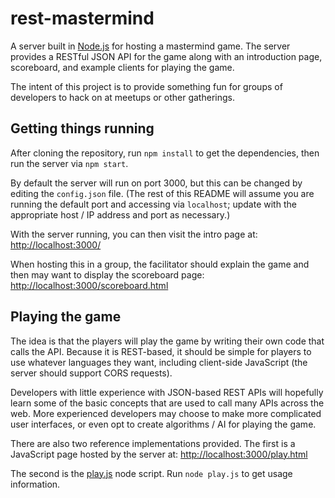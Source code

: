 # rest-mastermind
A server built in [Node.js](https://nodejs.org/) for hosting a mastermind game.
The server provides a RESTful JSON API for the game along with an introduction
page, scoreboard, and example clients for playing the game.

The intent of this project is to provide something fun for groups of developers
to hack on at meetups or other gatherings.


## Getting things running

After cloning the repository, run `npm install` to get the dependencies,
then run the server via `npm start`.

By default the server will run on port 3000, but this can be changed by editing
the `config.json` file.
(The rest of this README will assume you are running the default port and
accessing via `localhost`; update with the appropriate host / IP address
and port as necessary.)

With the server running, you can then visit the intro page at:
[http://localhost:3000/](http://localhost:3000/)

When hosting this in a group, the facilitator should explain the game and then
may want to display the scoreboard page:
[http://localhost:3000/scoreboard.html](http://localhost:3000/scoreboard.html)


## Playing the game

The idea is that the players will play the game by writing their own code that
calls the API. Because it is REST-based, it should be simple for players to use
whatever languages they want, including client-side JavaScript (the server
should support CORS requests).

Developers with little experience with JSON-based REST APIs will hopefully learn
some of the basic concepts that are used to call many APIs across the web.
More experienced developers may choose to make more complicated user interfaces,
or even opt to create algorithms / AI for playing the game.

There are also two reference implementations provided.
The first is a JavaScript page hosted by the server at:
[http://localhost:3000/play.html](http://localhost:3000/play.html)

The second is the [play.js](play.js) node script.
Run `node play.js` to get usage information.
